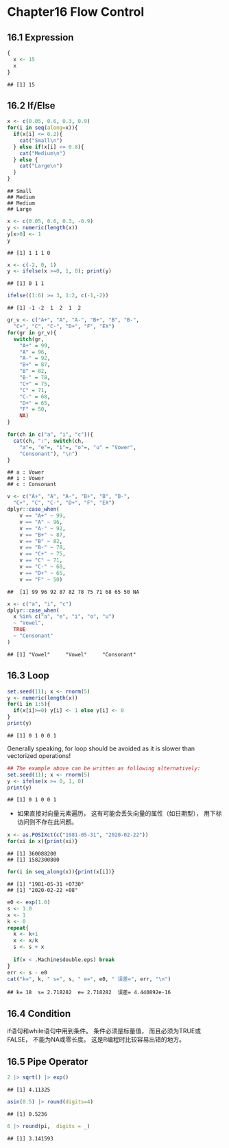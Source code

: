 Chapter16 Flow Control
================

## 16.1 Expression

``` r
{
  x <- 15
  x
}
```

    ## [1] 15

## 16.2 If/Else

``` r
x <- c(0.05, 0.6, 0.3, 0.9)
for(i in seq(along=x)){
  if(x[i] <= 0.2){
    cat("Small\n")
  } else if(x[i] <= 0.8){
    cat("Medium\n")
  } else {
    cat("Large\n")
  }
}
```

    ## Small
    ## Medium
    ## Medium
    ## Large

``` r
x <- c(0.05, 0.6, 0.3, -0.9)
y <- numeric(length(x))
y[x>0] <- 1
y
```

    ## [1] 1 1 1 0

``` r
x <- c(-2, 0, 1)
y <- ifelse(x >=0, 1, 0); print(y)
```

    ## [1] 0 1 1

``` r
ifelse((1:6) >= 3, 1:2, c(-1,-2))
```

    ## [1] -1 -2  1  2  1  2

``` r
gr_v <- c("A+", "A", "A-", "B+", "B", "B-", 
  "C+", "C", "C-", "D+", "F", "EX")
for(gr in gr_v){
  switch(gr,
    "A+" = 99,
    "A" = 96,
    "A-" = 92,
    "B+" = 87,
    "B" = 82,
    "B-" = 78,
    "C+" = 75,
    "C" = 71,
    "C-" = 68,
    "D+" = 65,
    "F" = 50,
    NA)
}
```

``` r
for(ch in c("a", "i", "c")){
  cat(ch, ":", switch(ch,
    "a"=, "e"=, "i"=, "o"=, "u" = "Vower",
    "Consonant"), "\n")
}
```

    ## a : Vower 
    ## i : Vower 
    ## c : Consonant

``` r
v <- c("A+", "A", "A-", "B+", "B", "B-", 
  "C+", "C", "C-", "D+", "F", "EX")
dplyr::case_when(
    v == "A+" ~ 99,
    v == "A" ~ 96,
    v == "A-" ~ 92,
    v == "B+" ~ 87,
    v == "B" ~ 82,
    v == "B-" ~ 78,
    v == "C+" ~ 75,
    v == "C" ~ 71,
    v == "C-" ~ 68,
    v == "D+" ~ 65,
    v == "F" ~ 50)
```

    ##  [1] 99 96 92 87 82 78 75 71 68 65 50 NA

``` r
x <- c("a", "i", "c")
dplyr::case_when(
  x %in% c("a", "e", "i", "o", "u") 
  ~ "Vowel",
  TRUE
  ~ "Consonant"
)
```

    ## [1] "Vowel"     "Vowel"     "Consonant"

## 16.3 Loop

``` r
set.seed(11); x <- rnorm(5)
y <- numeric(length(x))
for(i in 1:5){
  if(x[i]>=0) y[i] <- 1 else y[i] <- 0
}
print(y)
```

    ## [1] 0 1 0 0 1

Generally speaking, for loop should be avoided as it is slower than
vectorized operations!

``` r
## The example above can be written as following alternatively:
set.seed(11); x <- rnorm(5)
y <- ifelse(x >= 0, 1, 0)
print(y)
```

    ## [1] 0 1 0 0 1

- 如果直接对向量元素遍历， 这有可能会丢失向量的属性（如日期型），
  用下标访问则不存在此问题。

``` r
x <- as.POSIXct(c("1981-05-31", "2020-02-22"))
for(xi in x){print(xi)}
```

    ## [1] 360088200
    ## [1] 1582300800

``` r
for(i in seq_along(x)){print(x[i])}
```

    ## [1] "1981-05-31 +0730"
    ## [1] "2020-02-22 +08"

``` r
e0 <- exp(1.0)
s <- 1.0
x <- 1
k <- 0
repeat{
  k <- k+1
  x <- x/k
  s <- s + x
  
  if(x < .Machine$double.eps) break
}
err <- s - e0
cat("k=", k, " s=", s, " e=", e0, " 误差=", err, "\n")
```

    ## k= 18  s= 2.718282  e= 2.718282  误差= 4.440892e-16

## 16.4 Condition

if语句和while语句中用到条件。 条件必须是标量值， 而且必须为TRUE或FALSE，
不能为NA或零长度。 这是R编程时比较容易出错的地方。

## 16.5 Pipe Operator

``` r
2 |> sqrt() |> exp()
```

    ## [1] 4.11325

``` r
asin(0.5) |> round(digits=4)
```

    ## [1] 0.5236

``` r
6 |> round(pi,  digits = _)
```

    ## [1] 3.141593
